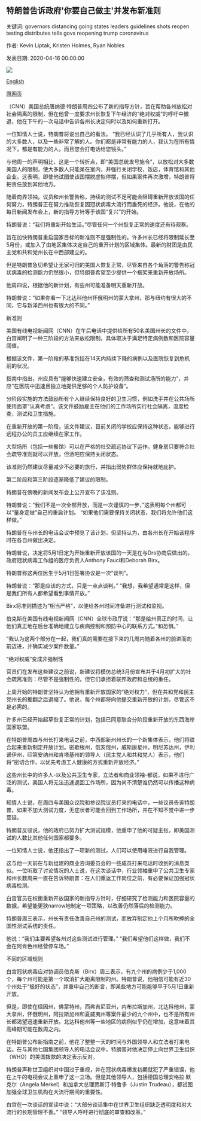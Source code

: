 ## 特朗普告诉政府'你要自己做主'并发布新准则

关键词: governors distancing going states leaders guidelines shots reopen testing distributes tells govs reopening trump coronavirus

作者: Kevin Liptak, Kristen Holmes, Ryan Nobles

发表日期: 2020-04-16 00:00:00

![](https://cdn.cnn.com/cnnnext/dam/assets/200415181552-02-coronavirus-briefing-0415-trump-super-tease.jpg)

[English](Trump%20tells%20govs%20%27you%20are%20going%20to%20call%20your%20own%20shots%27%20and%20distributes%20new%20guidelines.md)

[原网页](https://edition.cnn.com/2020/04/16/politics/donald-trump-reopening-guidelines-coronavirus/index.html)

（CNN）美国总统唐纳德·特朗普周四公布了新的指导方针，旨在帮助各州放松对社会隔离的限制，但在他曾一度要求州长恢复下午经济的“绝对权威”的呼吁中撤退，他在下午的一次电话中告诉各州长决定何时以及如何重新打开。

一位知情人士说，特朗普将说出自己的看法。 “我已经认识了几乎所有人，我认识的大多数人，以及一些非常了解的人。你们都是非常有能力的人，我认为在所有情况下，都是有能力的人。而且您会打电话给您镜头。”

与他周一的声明相比，这是一个转折点，即“美国总统发号施令”，以放松对大多数美国人的限制，使大多数人只能呆在室内，并强行关闭学校，饭店，体育馆和其他企业。这表明，即使他试图使该国摆脱虚拟停摆，但如果案件再次激增，特朗普将把责任放到其他地方。

随着商界领袖，议员和州长警告称，持续的测试不足可能会阻碍重新开放该国的任何努力，特朗普正在努力推动恢复因冠状病毒大流行而垂死的经济。他说，在他的每日新闻发布会上，新的指导方针等于该国“复兴”的开始。

特朗普说：“我们将重新开始生活。”尽管任何一个州恢复正常的速度还有待观察。

旨在加快特朗普重启国家目标的新准则不是强制性的。许多州长已经将限制延长至5月份，或加入了由地区集体决定自己的重开计划的区域集体。最新的财团是由民主党和共和党州长在中西部建立的。

但是特朗普急切希望让无家可归的美国人恢复正常，尽管来自各个角落的警告称冠状病毒的检测能力仍然很小，但特朗普希望至少提供一个框架来重新开放场所。

他周四说，根据他的新计划，有些州可能准备明天重新开放。

特朗普说：“如果你看一下北达科他州怀俄明州的蒙大拿州，那与纽约有很大的不同，它与新泽西州也有很大的不同。”

新准则

美国有线电视新闻网（CNN）在午后电话中提供给所有50名美国州长的文件中，白宫阐明了一种三阶段的方法来放松限制，具体取决于满足特定病例数和医院容量阈值。

根据该文件，第一阶段的基准包括在14天内持续下降的病例以及医院恢复到危机前的状况。

指南中指出，州应具有“能够快速建立安全，有效的筛查和测试场所的能力”，并应“在医院中迅速且独立地提供足够的个人防护设备”。

分阶段实施的方法鼓励所有个人继续保持良好的卫生习惯，例如洗手并在公共场所使用面罩“认真考虑”。该文件鼓励雇主在他们的工作场所实行社会隔离，温度检查，测试和卫生措施。

在重新开放的第一阶段，该文件建议，目前关闭的学校应保持这种状态，能够进行远程办公的员工应继续在家工作。

大型场所（包括一些餐馆）可以在严格的社交疏远协议下运作。健身房只要符合社会疏导准则就可以开放，但酒吧应保持关闭状态。

该准则仍然建议尽量减少不必要的旅行，并指出弱势群体应保持就地庇护。

第二阶段和第三阶段逐渐降低了建议的限制。

特朗普在傍晚的新闻发布会上公开宣布了该准则。

特朗普说：“我们不是一次全部开放，而是一次谨慎的一步，”这表明每个州都可以“量身定做”自己的重启计划。 “如果他们需要保持关闭状态，我们将允许他们这样做。”

特朗普在与州长的电话会议中预览了该计划，但坚持认为，由各州长在开始该程序时在各自州做出决定。

特朗普说，决定将5月1日定为开始重新开放该国的一天是在与Drs协商后做出的。政府冠状病毒工作组的医疗负责人Anthony Fauci和Deborah Birx。

特朗普称这两位医生于5月1日签署协议是一次“谈判”。

特朗普说：“那是应该的方式，只是一点点谈判。” “我想，我希望通常是这样，但是我们所有人都希望看到事情开放。”

Birx将准则描述为“相当严格”，以便给各州时间准备进行测试和监视。

伯克斯在美国有线电视新闻网（CNN）全球市政厅说：“那是给州真正的时间，让他们真正地在后台准确地建立与疾病控制和预防中心的联系方式。”和恐惧。”

“我认为这两个部分在一起，我们真的需要在接下来的几周内随着各州的前进而向前迈进，并确实减少案件数量。”

“绝对权威”变成非强制性

官员们在发布这些建议之前说，新建议将模仿总统3月份宣布并于4月初扩大的社会疏离准则：尽管不是强制性的，但它们承担着联邦政府和总统的重任。

上周开始的特朗普坚持认为他拥有重新开放国家的“绝对权力”，但在共和党和民主党州长的推翻之后退缩了。他说，每个州都将向他提交重新开放的计划，尽管这不是必需的。

许多州已经开始起草恢复正常的计划，包括已同意联合分阶段重新开放的东西海岸国家联盟。

在特朗普周四与州长打来电话之前，中西部新州州长的一个新集体表示，他们将联合起来重新制定开放计划。密歇根州，俄亥俄州，威斯康星州，明尼苏达州，伊利诺伊州，印第安纳州和肯塔基州的领导人（民主党人和共和党人）表示，他们将“密切合作，以优先考虑工人健康的方式重新开放经济。”

这些州长中的许多人-以及公共卫生专家，立法者和商业领袖-都说，如果不进行广泛的测试，美国人将无法迅速返回工作场所，因为尚不清楚谁仍然可以传播这种病毒。

知情人士说，在周四与美国众议院和参议院议员打来的电话中，一些议员告诉特朗普，如果不加大测试力度，无症状者可能会回到工作场所，并在不知不觉中进一步蔓延。

特朗普反驳说，他的政府已努力扩大测试规模，他重申了他的可疑主张，即美国测试的人数比其他任何国家都要多。

一位知情人士说，他还指出了一项新的测试，人们可以使用唾液进行自我管理。

这与他一天前在与新组建的商业咨询委员会的一些成员打来电话时收到的消息类似。一位听取了讨论情况的人士说，在这次谈话中，行业领袖重申了公共卫生专家和州长数周来一直在告诉特朗普：在人们重返工作岗位之前，有必要保证加强冠状病毒检测。

白宫官员在权衡重新开放国家的新指导方针时，仔细研究了检测能力和医院容量的数据，希望能更狭narrow地制定一项策略，以改善仍然落后的检测能力。

特朗普周三表示，州长有责任改善自己州的测试，而放弃制定他上个月所吹捧的全国性测试系统的责任。

他说：“我们主要希望各州对这些测试进行管理。” “我们希望他们这样做，我们不会在阿肯色州经营停车场。”

不同的区域规则

白宫冠状病毒应对协调员伯克斯（Birx）周三表示，有九个州的病例少于1,000个，每个州可能是第一个取消扩大距离限制的州。特朗普说，他相信可能有近30个州处于“极好的状态”，并重申自己的断言，即某些地方可能能够早于5月1日重新开放。

但是，即使在缅因州，佛蒙特州，西弗吉尼亚州，内布拉斯加州，北达科他州，蒙大拿州，怀俄明州，阿拉斯加州和夏威夷州等案件最少的九个州中，也不是所有州长都渴望迅速重新开放。北达科他州等一些地区的病例似乎仍在增加，这意味着其高峰期可能在数周之内。

在特朗普公布新指南之前，他花了整整一天的时间与外国领导人和立法者打来电话。在与其他七国集团领导人的电话会议中，特朗普对他决定停止向世界卫生组织（WHO）的美国拨款的决定表示反对。

特朗普声称世卫组织对中国过于重视，并在冠状病毒爆发初期就犯了严重错误，他在上午的电视会议上重申了这一立场。但是其他领导人，包括德国总理安格拉·默克尔（Angela Merkel）和加拿大总理贾斯汀·特鲁多（Justin Trudeau），都试图加强全球卫生机构在大流行期间的重要性。

白宫在一次谈话的宣读中说：“大部分谈话集中在世界卫生组织缺乏透明度和对大流行的长期管理不善。” “领导人呼吁进行彻底的审查和改革。”